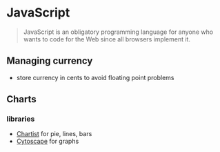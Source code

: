 # JavaScript

> JavaScript is an obligatory programming language for anyone who wants to code for the Web since all browsers implement it.

## Managing currency

- store currency in cents to avoid floating point problems


## Charts
### libraries
- [Chartist](http://gionkunz.github.io/chartist-js/) for pie, lines, bars
- [Cytoscape](http://js.cytoscape.org/) for graphs